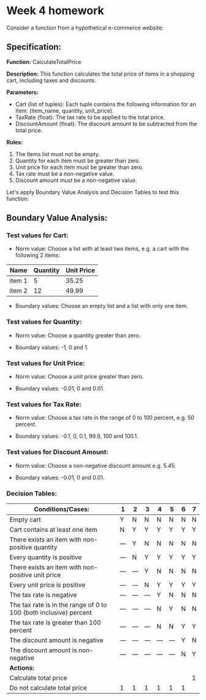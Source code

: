 # Week 4 homework

Consider a function from a hypothetical e-commerce website:

## Specification:

**Function:** CalculateTotalPrice

**Description:** This function calculates the total price of items in a shopping cart, including taxes and discounts.

**Parameters:**

+ Cart (list of tuples): Each tuple contains the following information for an item: (item_name, quantity, unit_price).
+ TaxRate (float): The tax rate to be applied to the total price.
+ DiscountAmount (float): The discount amount to be subtracted from the total price.

**Rules:**

1. The Items list must not be empty.
2. Quantity for each item must be greater than zero.
3. Unit price for each item must be greater than zero.
4. Tax rate must be a non-negative value.
5. Discount amount must be a non-negative value.

Let's apply Boundary Value Analysis and Decision Tables to test this function:

## Boundary Value Analysis:

### Test values for Cart:

+ Norm value: Choose a list with at least two items, e.g. a cart with the following 2 items:

| Name   | Quantity | Unit Price |
|--------|----------|------------|
| item 1 | 5        | 35.25      |
| item 2 | 12       | 49.99      |

+ Boundary values: Choose an empty list and a list with only one item.

### Test values for Quantity:

+ Norm value: Choose a quantity greater than zero.

+ Boundary values: -1, 0 and 1.

### Test values for Unit Price:

+ Norm value: Choose a unit price greater than zero.

+ Boundary values: -0.01, 0 and 0.01.

### Test values for Tax Rate:

+ Norm value: Choose a tax rate in the range of 0 to 100 percent, e.g. 50 percent.

+ Boundary values: -0.1, 0, 0.1, 99.9, 100 and 100.1.

### Test values for Discount Amount:

+ Norm value: Choose a non-negative discount amount e.g. 5.45.

+ Boundary values: -0.01, 0 and 0.01.

### Decision Tables:

| Conditions/Cases:                                                 | 1 | 2 | 3 | 4  | 5 | 6 | 7 |
|-------------------------------------------------------------------|---|---|---|----|---|---|---|
| Empty cart                                                        | Y | N | N | N  | N | N | N |
| Cart contains at least one item                                   | N | Y | Y | Y  | Y | Y | Y |
| There exists an item with non-positive quantity                   | — | Y | N | N  | N | N | N |
| Every quantity is positive                                        | — | N | Y | Y  | Y | Y | Y |
| There exists an item with non-positive unit price                 | — | — | Y | N  | N | N | N |
| Every unit price is positive                                      | — | — | N | Y  | Y | Y | Y |
| The tax rate is negative                                          | — | — | — | Y  | N | N | N |
| The tax rate is in the range of 0 to 100 (both inclusive) percent | — | — | — | N  | Y | N | N |
| The tax rate is greater than 100 percent                          | — | — | — | N  | N | Y | Y |
| The discount amount is negative                                   | — | — | — | —  | — | Y | N |
| The discount amount is non-negative                               | — | — | — | —  | — | N | Y |
| **Actions:**                                                      |   |   |   |    |   |   |   |
| Calculate total price                                             |   |   |   |    |   |   | 1 |
| Do not calculate total price                                      | 1 | 1 | 1 | 1  | 1 | 1 |   |
